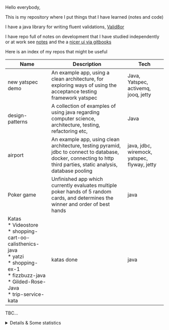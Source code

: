 Hello everybody,

This is my repository where I put things that I have learned (notes and code)

I have a java library for writing fluent validations, [Valid8or](https://github.com/hanfak/valid8or)

I have repo full of notes on development that I have studied independently or at work see [notes](https://github.com/hanfak/topics-to-learn) and the a [nicer ui via gitbooks](https://hanfak.gitbook.io/workspace)

Here is an index of my repos that might be useful

|Name|Description|Tech|
|----|-----------|----|
|new yatspec demo|An example app, using a clean architecture, for exploring ways of using the acceptance testing framework yatspec|Java, Yatspec, activemq, jooq, jetty|
|design-patterns|A collection of examples of using java regarding computer science, architecture, testing, refactoring etc, |Java|
|airport|An example app, using clean architecture, testing pyramid, jdbc to connect to database, docker, connecting to http third parties, static analysis, database pooling|java, jdbc, wiremock, yatspec, flyway, jetty|
|Poker game|Unfinished app which currently evaluates multiple poker hands of 5 random cards, and determines the winner and order of best hands|java|
|Katas <br>* Videostore<br>* shopping-cart-oo-calisthenics-java<br>* yatzi<br>* shopping-ex-1<br>* fizzbuzz-java<br>* Gilded-Rose-Java<br>* trip-service-kata<br>|katas done|java|

TBC...

<details>
  <summary>Details & Some statistics</summary>

### What I do:
- Experienced Java Developer
  
### Statistics
  <img src="https://github-readme-stats.vercel.app/api?username=hanfak&show_icons=true" alt="GitHub stats">

<!--   <img src="https://github-readme-stats.vercel.app/api/top-langs/?username=hanfak&langs_count=5" alt="Languages"> -->

### Trophy
![trophy](https://github-profile-trophy.vercel.app/?username=hanfak)
</details>

